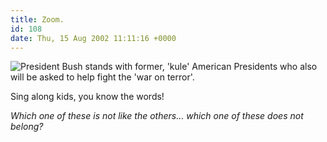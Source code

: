 ```yaml
---
title: Zoom.
id: 108
date: Thu, 15 Aug 2002 11:11:16 +0000
---
```


![President Bush stands with former, 'kule' American Presidents who also will be asked to help fight the 'war on terror'.](http://www.gregstorey.com/airbag/images/bush.jpg)



Sing along kids, you know the words!



*Which one of these is not like the others… which one of these does not belong?*





